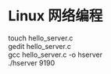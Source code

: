 # Linux 网络编程
touch hello_server.c\
gedit hello_server.c\
gcc hello_server.c -o hserver\
./hserver 9190

